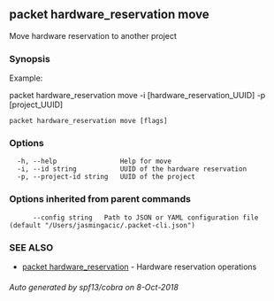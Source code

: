 ## packet hardware_reservation move

Move hardware reservation to another project

### Synopsis

Example:

packet hardware_reservation move -i [hardware_reservation_UUID] -p [project_UUID]


```
packet hardware_reservation move [flags]
```

### Options

```
  -h, --help                Help for move
  -i, --id string           UUID of the hardware reservation
  -p, --project-id string   UUID of the project
```

### Options inherited from parent commands

```
      --config string   Path to JSON or YAML configuration file (default "/Users/jasmingacic/.packet-cli.json")
```

### SEE ALSO

* [packet hardware_reservation](packet_hardware_reservation.md)	 - Hardware reservation operations

###### Auto generated by spf13/cobra on 8-Oct-2018
